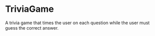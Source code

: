 # TriviaGame
A trivia game that times the user on each question while the user must guess the correct answer.
